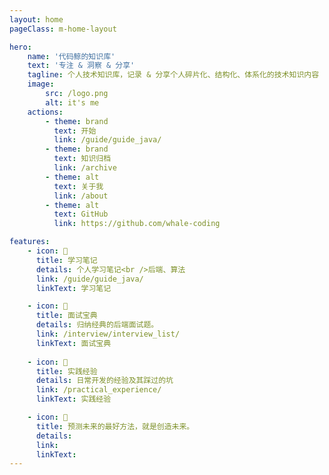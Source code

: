 ```yaml
---
layout: home
pageClass: m-home-layout

hero:
    name: '代码鲸的知识库'
    text: '专注 & 洞察 & 分享'
    tagline: 个人技术知识库，记录 & 分享个人碎片化、结构化、体系化的技术知识内容
    image:
        src: /logo.png
        alt: it's me
    actions:
        - theme: brand
          text: 开始
          link: /guide/guide_java/
        - theme: brand
          text: 知识归档
          link: /archive
        - theme: alt
          text: 关于我
          link: /about
        - theme: alt
          text: GitHub
          link: https://github.com/whale-coding

features:
    - icon: 📖
      title: 学习笔记
      details: 个人学习笔记<br />后端、算法
      link: /guide/guide_java/
      linkText: 学习笔记

    - icon: 📝
      title: 面试宝典
      details: 归纳经典的后端面试题。
      link: /interview/interview_list/
      linkText: 面试宝典
    
    - icon: 📘
      title: 实践经验
      details: 日常开发的经验及其踩过的坑
      link: /practical_experience/
      linkText: 实践经验

    - icon: 🍉
      title: 预测未来的最好方法，就是创造未来。
      details: 
      link: 
      linkText: 
---
```



